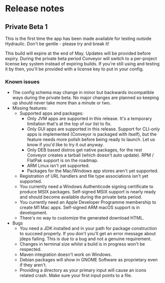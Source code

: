 # Release notes

## Private Beta 1

This is the first time the app has been made available for testing outside Hydraulic. Don't be gentle - please try and break it!

This build will expire at the end of May. Updates will be provided before expiry. During the private beta period Conveyor will switch to a per-project license key system instead of expiring builds. If you're still using and testing it by then, you'll be provided with a license key to put in your config.

### Known issues

* The config schema may change in minor but backwards incompatible ways during the private beta. No major changes are planned so keeping up should never take more than a minute or two.
* Missing features:
    * Supported apps and packages:
        * Only JVM apps are supported in this release. It's a temporary limitation that's at the top of our list to fix.
        * Only GUI apps are supported in this release. Support for CLI-only apps is implemented (Conveyor is packaged with itself), but the feature needs more polish before being ready to launch. Let us know if you'd like to try it out anyway.
        * Only DEB based distros get native packages, for the rest Conveyor creates a tarball (which doesn't auto update). RPM / FlatPak support is on the roadmap.
        * ARM Linux isn't yet supported.
        * Packages for the Mac/Windows app stores aren't yet supported.
    * Registration of URL handlers and file type associations isn't yet supported.
    * You currently need a Windows Authenticode signing certificate to produce MSIX packages. Self-signed MSIX support is nearly ready and should become available during the private beta period.
    * You currently need an Apple Developer Programme membership to create M1 Mac apps. Self-signed ARM macOS support is in development.
    * There's no way to customize the generated download HTML.
* Bugs
    * You need a JDK installed and in your path for package construction to succeed properly. If you don't you'll get an error message about jdeps failing. This is due to a bug and not a genuine requirement.
    * Changes in terminal size whilst a build is in progress won't be respected.
    * Maven integration doesn't work on Windows.
    * Debian packages will show in GNOME Software as proprietary even if they aren't.
    * Providing a directory as your primary input will cause an icons related crash. Make sure your first input points to a file.